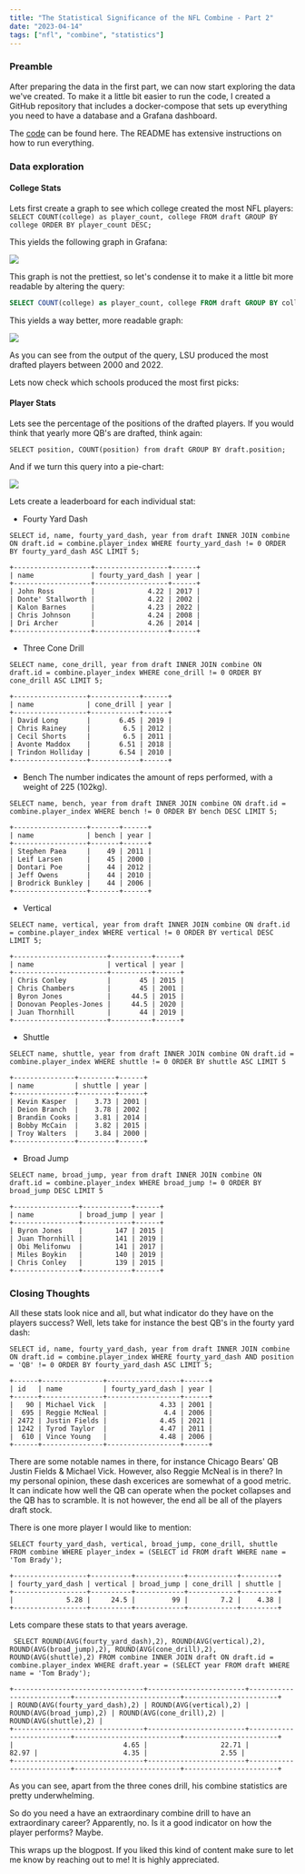 ```yaml
---
title: "The Statistical Significance of the NFL Combine - Part 2"
date: "2023-04-14"
tags: ["nfl", "combine", "statistics"]
---
```


### Preamble
After preparing the data in the first part, we can now start exploring the data we've created.
To make it a little bit easier to run the code, I created a GitHub repository that includes a docker-compose that sets up everything you need to have a database and a Grafana dashboard.

The [code](https://github.com/MitchellWeg/draft-combine-blogpost) can be found here. The README has extensive instructions on how to run everything.

### Data exploration

#### College Stats

Lets first create a graph to see which college created the most NFL players:
`
SELECT COUNT(college) as player_count, college FROM draft GROUP BY college ORDER BY player_count DESC;
`

This yields the following graph in Grafana:

![](/images/colleges-screenshot.png)

This graph is not the prettiest, so let's condense it to make it a little bit more readable by altering the query:
```sql
SELECT COUNT(college) as player_count, college FROM draft GROUP BY college ORDER BY player_count DESC LIMIT 50;
```

This yields a way better, more readable graph:

![](/images/colleges-better-screenshot.png)

 
As you can see from the output of the query, LSU produced the most drafted players between 2000 and 2022.

Lets now check which schools produced the most first picks:

#### Player Stats

Lets see the percentage of the positions of the drafted players. If you would think that yearly more QB's are drafted, think again:

`SELECT position, COUNT(position) from draft GROUP BY draft.position;`

And if we turn this query into a pie-chart:

![](/images/pie-chart-positions.png)

Lets create a leaderboard for each individual stat:

* Fourty Yard Dash

`SELECT id, name, fourty_yard_dash, year from draft INNER JOIN combine ON draft.id = combine.player_index WHERE fourty_yard_dash != 0 ORDER BY fourty_yard_dash ASC LIMIT 5;`

```
+-------------------+------------------+------+
| name              | fourty_yard_dash | year |
+-------------------+------------------+------+
| John Ross         |             4.22 | 2017 |
| Donte' Stallworth |             4.22 | 2002 |
| Kalon Barnes      |             4.23 | 2022 |
| Chris Johnson     |             4.24 | 2008 |
| Dri Archer        |             4.26 | 2014 |
+-------------------+------------------+------+
```

* Three Cone Drill

`SELECT name, cone_drill, year from draft INNER JOIN combine ON draft.id = combine.player_index WHERE cone_drill != 0 ORDER BY cone_drill ASC LIMIT 5;`

```
+------------------+------------+------+
| name             | cone_drill | year |
+------------------+------------+------+
| David Long       |       6.45 | 2019 |
| Chris Rainey     |        6.5 | 2012 |
| Cecil Shorts     |        6.5 | 2011 |
| Avonte Maddox    |       6.51 | 2018 |
| Trindon Holliday |       6.54 | 2010 |
+------------------+------------+------+
```


* Bench
The number indicates the amount of reps performed, with a weight of 225 (102kg).

`SELECT name, bench, year from draft INNER JOIN combine ON draft.id = combine.player_index WHERE bench != 0 ORDER BY bench DESC LIMIT 5;`

```
+------------------+-------+------+
| name             | bench | year |
+------------------+-------+------+
| Stephen Paea     |    49 | 2011 |
| Leif Larsen      |    45 | 2000 |
| Dontari Poe      |    44 | 2012 |
| Jeff Owens       |    44 | 2010 |
| Brodrick Bunkley |    44 | 2006 |
+------------------+-------+------+
```

* Vertical

`SELECT name, vertical, year from draft INNER JOIN combine ON draft.id = combine.player_index WHERE vertical != 0 ORDER BY vertical DESC LIMIT 5;`

```
+-----------------------+----------+------+
| name                  | vertical | year |
+-----------------------+----------+------+
| Chris Conley          |       45 | 2015 |
| Chris Chambers        |       45 | 2001 |
| Byron Jones           |     44.5 | 2015 |
| Donovan Peoples-Jones |     44.5 | 2020 |
| Juan Thornhill        |       44 | 2019 |
+-----------------------+----------+------+
```

* Shuttle

`SELECT name, shuttle, year from draft INNER JOIN combine ON draft.id = combine.player_index WHERE shuttle != 0 ORDER BY shuttle ASC LIMIT 5`

```
+---------------+---------+------+
| name          | shuttle | year |
+---------------+---------+------+
| Kevin Kasper  |    3.73 | 2001 |
| Deion Branch  |    3.78 | 2002 |
| Brandin Cooks |    3.81 | 2014 |
| Bobby McCain  |    3.82 | 2015 |
| Troy Walters  |    3.84 | 2000 |
+---------------+---------+------+
```

* Broad Jump

`SELECT name, broad_jump, year from draft INNER JOIN combine ON draft.id = combine.player_index WHERE broad_jump != 0 ORDER BY broad_jump DESC LIMIT 5`

```
+----------------+------------+------+
| name           | broad_jump | year |
+----------------+------------+------+
| Byron Jones    |        147 | 2015 |
| Juan Thornhill |        141 | 2019 |
| Obi Melifonwu  |        141 | 2017 |
| Miles Boykin   |        140 | 2019 |
| Chris Conley   |        139 | 2015 |
+----------------+------------+------+
```


### Closing Thoughts
All these stats look nice and all, but what indicator do they have on the players success? Well, lets take for instance the best QB's in the fourty yard dash:

`SELECT id, name, fourty_yard_dash, year from draft INNER JOIN combine ON draft.id = combine.player_index WHERE fourty_yard_dash AND position = 'QB' != 0 ORDER BY fourty_yard_dash ASC LIMIT 5;`

```
+------+---------------+------------------+------+
| id   | name          | fourty_yard_dash | year |
+------+---------------+------------------+------+
|   90 | Michael Vick  |             4.33 | 2001 |
|  695 | Reggie McNeal |              4.4 | 2006 |
| 2472 | Justin Fields |             4.45 | 2021 |
| 1242 | Tyrod Taylor  |             4.47 | 2011 |
|  610 | Vince Young   |             4.48 | 2006 |
+------+---------------+------------------+------+
```

There are some notable names in there, for instance Chicago Bears' QB Justin Fields & Michael Vick. However, also Reggie McNeal is in there?
In my personal opinion, these dash excerices are somewhat of a good metric. It can indicate how well the QB can operate when the pocket collapses and the QB has to scramble. It is not however, the end all be all of the players draft stock.

There is one more player I would like to mention:

`SELECT fourty_yard_dash, vertical, broad_jump, cone_drill, shuttle FROM combine WHERE player_index = (SELECT id FROM draft WHERE name = 'Tom Brady');`

```
+------------------+----------+------------+------------+---------+
| fourty_yard_dash | vertical | broad_jump | cone_drill | shuttle |
+------------------+----------+------------+------------+---------+
|             5.28 |     24.5 |         99 |        7.2 |    4.38 |
+------------------+----------+------------+------------+---------+
```

Lets compare these stats to that years average.

` SELECT ROUND(AVG(fourty_yard_dash),2), ROUND(AVG(vertical),2), ROUND(AVG(broad_jump),2), ROUND(AVG(cone_drill),2), ROUND(AVG(shuttle),2) FROM combine INNER JOIN draft ON draft.id = combine.player_index WHERE draft.year = (SELECT year FROM draft WHERE name = 'Tom Brady');`

```
+--------------------------------+------------------------+--------------------------+--------------------------+-----------------------+
| ROUND(AVG(fourty_yard_dash),2) | ROUND(AVG(vertical),2) | ROUND(AVG(broad_jump),2) | ROUND(AVG(cone_drill),2) | ROUND(AVG(shuttle),2) |
+--------------------------------+------------------------+--------------------------+--------------------------+-----------------------+
|                           4.65 |                  22.71 |                    82.97 |                     4.35 |                  2.55 |
+--------------------------------+------------------------+--------------------------+--------------------------+-----------------------+
```

As you can see, apart from the three cones drill, his combine statistics are pretty underwhelming.

So do you need a have an extraordinary combine drill to have an extraordinary career? Apparently, no. Is it a good indicator on how the player performs? Maybe.

This wraps up the blogpost. If you liked this kind of content make sure to let me know by reaching out to me! It is highly appreciated.
